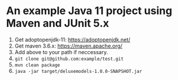 # An example Java 11 project using Maven and JUnit 5.x

1. Get adoptopenjdk-11: https://adoptopenjdk.net/
2. Get maven 3.6.x: https://maven.apache.org/
3. Add above to your path if neccessary.
4. `git clone git@github.com:example/test.git`
5. `mvn clean package`
6. `java -jar target/deluxemodels-1.0.0-SNAPSHOT.jar`
